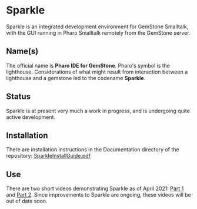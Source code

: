 # Sparkle
Sparkle is an integrated development environment for GemStone Smalltalk, with the GUI running in Pharo Smalltalk remotely from the GemStone server.

## Name(s)
The official name is **Pharo IDE for GemStone**. 
Pharo's symbol is the lighthouse. Considerations of what might result from interaction between a lighthouse and a gemstone led to the codename **Sparkle**.

## Status
Sparkle is at present very much a work in progress, and is undergoing quite active development.

## Installation
There are installation instructions in the Documentation directory of the repository: [SparkleInstallGuide.pdf](./Documentation/SparkleInstallGuide-1.0a1-v5.pdf)

## Use
There are two short videos demonstrating Sparkle as of April 2021: [Part 1](https://vimeo.com/539470570) and [Part 2](https://vimeo.com/539492134). Since improvements to Sparkle are ongoing, these videos will be out of date soon.
